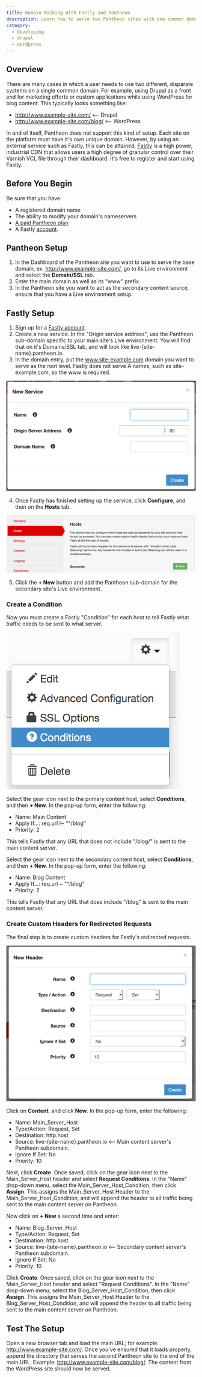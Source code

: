 ```yaml
---
title: Domain Masking With Fastly and Pantheon
description: Learn how to serve two Pantheon sites with one common domain by using Fastly to create a domain masking setup.
category:
  - developing
  - drupal
  - wordpress
---
```

## Overview

There are many cases in which a user needs to use two different, disparate systems on a single common domain. For example, using Drupal as a front end for marketing efforts or custom applications while using WordPress for blog content. This typically looks something like:

* http://www.example-site.com/ <-- Drupal
* http://www.example-site.com/blog/ <-- WordPress

In and of itself, Pantheon does not support this kind of setup. Each site on the platform must have it's own unique domain. However, by using an external service such as Fastly, this can be attained.  [Fastly](https://www.fastly.com) is a high power, industrial CDN that allows users a high degree of granular control over their Varnish VCL file through their dashboard. It's free to register and start using Fastly.


## Before You Begin

Be sure that you have:

- A registered domain name
- The ability to modify your domain's nameservers
- [A paid Pantheon plan](/docs/articles/sites/settings/selecting-a-plan)
- A Fastly [account](https://www.fastly.com/signup/).

## Pantheon Setup
1. In the Dashboard of the Pantheon site you want to use to serve the base domain, ex. http://www.example-site.com/, go to its Live environment and select the **Domain/SSL** tab.
2. Enter the main domain as well as its "www" prefix.
3. In the Pantheon site you want to act as the secondary content source, ensure that you have a Live environment setup.

## Fastly Setup

1. Sign up for a [Fastly account](https://www.fastly.com/signup/).
2. Create a new service. In the "Origin service address", use the Pantheon sub-domain specific to your main site's Live environment. You will find that on it's Domains/SSL tab, and will look like live-{site-name}.pantheon.io.
3. In the domain entry, put the www.site-example.com domain you want to serve as the root level. Fastly does not serve A names, such as site-example.com, so the www is required.

 ![Fastly New Service From](/source/docs/assets/images/fastly_new_service.png)​

4. Once Fastly has finished setting up the service, click **Configure**, and then on the **Hosts** tab.

 ![Fastly Hosts Tab](/source/docs/assets/images/fastly_new_backend.png)​

5. Click the **+ New** button and add the Pantheon sub-domain for the secondary site's Live environment.

### Create a Condition

Now you must create a Fastly "Condition" for each host to tell Fastly what traffic needs to be sent to what server.

![Fastly Conditions](/source/docs/assets/images/fastly_new_condition.png)​

Select the gear icon next to the primary content host, select **Conditions**, and then **+ New**. In the pop-up form, enter the following:

* Name: Main Content
* Apply If...: req.url !~ "^/blog"
* Priority: 2

This tells Fastly that any URL that does not include "/blog/" is sent to the main content server.

Select the gear icon next to the secondary content host, select **Conditions**, and then **+ New**. In the pop-up form, enter the following:

* Name: Blog Content
* Apply If...: req.url ~ "^/blog"
* Priority: 2

This tells Fastly that any URL that does include "/blog" is sent to the main content server.

### Create Custom Headers for Redirected Requests

The final step is to create custom headers for Fastly's redirected requests.

![Fastly New Header](/source/docs/assets/images/fastly_new_header.png)​

Click on **Content**, and click **New**. In the pop-up form, enter the following:

* Name: Main_Server_Host
* Type/Action: Request, Set
* Destination: http.host
* Source: live-{site-name}.pantheon.io <-- Main content server's Pantheon subdomain.
* Ignore If Set: No
* Priority: 10

Next, click **Create**. Once saved, click on the gear icon next to the Main_Server_Host header and select **Request Conditions**. In the "Name" drop-down menu, select the Main_Server_Host_Condition, then click **Assign**. This assigns the Main_Server_Host Header to the Main_Server_Host_Condition, and will append the header to all traffic being sent to the main content server on Pantheon.

Now click on **+ New** a second time and enter:

* Name: Blog_Server_Host
* Type/Action: Request, Set
* Destination: http.host
* Source: live-{site-name}.pantheon.io <-- Secondary content server's Pantheon subdomain.
* Ignore If Set: No
* Priority: 10

Click **Create**. Once saved, click on the gear icon next to the Main_Server_Host header and select "Request Conditions". In the "Name" drop-down menu, select the Blog_Server_Host_Condition, then click **Assign**. This assigns the Main_Server_Host Header to the Blog_Server_Host_Condition, and will append the header to all traffic being sent to the main content server on Pantheon.

## Test The Setup

Open a new browser tab and load the main URL; for example: http://www.example-site.com/. Once you've ensured that it loads properly, append the directory that serves the second Pantheon site to the end of the main URL. Example:  http://www.example-site.com/blog/. The content from the WordPress site should now be served.
